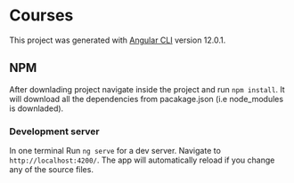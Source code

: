 # Courses

This project was generated with [Angular CLI](https://github.com/angular/angular-cli) version 12.0.1.

## NPM

After downlading project navigate inside the project and run `npm install`. It will download all the dependencies from pacakage.json (i.e node_modules is downladed).

### Development server

In one terminal Run `ng serve` for a dev server. Navigate to `http://localhost:4200/`. The app will automatically reload if you change any of the source files.
